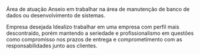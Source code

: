Área de atuação
Anseio em trabalhar na área de manutenção de banco de dados ou desenvolvimento de sistemas.

Empresa desejada
Idealizo trabalhar em uma empresa com perfil mais descontraído, porém mantendo a seriedade e profissionalismo em questões
como compromisso nos prazos de entrega e comprometimento com as responsabilidades junto aos clientes.
